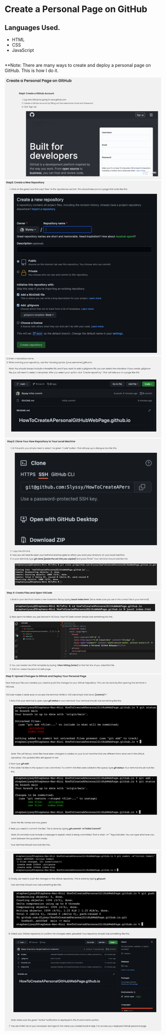 # Create a Personal Page on GitHub

## Languages Used.

- HTML
- CSS
- JavaScript
  <br><br>

\*\*Note: There are many ways to create and deploy a personal page on GitHub.
This is how I do it.

![Section 1](./images/Section1.png)
![Section 2a](./images/Section2a.png)
![Section 2b](./images/Section2b.png)
![Section 3](./images/Section3.png)
![Section 4](./images/Section4.png)
![Section 5a](./images/Section5a.png)
![Section 5b](./images/Section5b.png)
